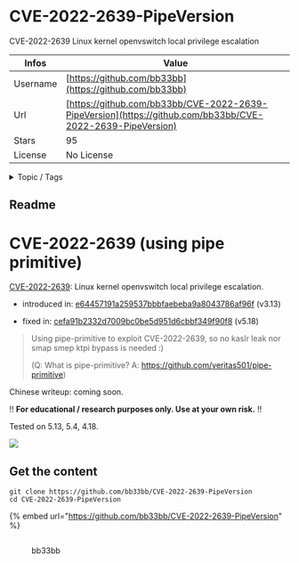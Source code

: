 # CVE-2022-2639-PipeVersion

CVE-2022-2639 Linux kernel openvswitch local privilege escalation

| Infos    | Value                                                              |
| -------- | -------------------------------------------------------------------|
| Username | [https://github.com/bb33bb](https://github.com/bb33bb) |
| Url      | [https://github.com/bb33bb/CVE-2022-2639-PipeVersion](https://github.com/bb33bb/CVE-2022-2639-PipeVersion)                                               |
| Stars    | 95                                                          |
| License  | No License                                                        |

<details>

<summary>Topic / Tags</summary>



</details>

## Readme

# CVE-2022-2639 (using pipe primitive)

[CVE-2022-2639](https://cve.mitre.org/cgi-bin/cvename.cgi?name=CVE-2022-2639): Linux kernel openvswitch local privilege escalation.

- introduced in: [e64457191a259537bbbfaebeba9a8043786af96f](https://github.com/torvalds/linux/commit/e64457191a259537bbbfaebeba9a8043786af96f) (v3.13)

- fixed in: [cefa91b2332d7009bc0be5d951d6cbbf349f90f8](https://github.com/torvalds/linux/commit/cefa91b2332d7009bc0be5d951d6cbbf349f90f8) (v5.18)



> Using pipe-primitive to exploit CVE-2022-2639, so no kaslr leak nor smap smep ktpi bypass is needed :)
>
> (Q: What is pipe-primitive? A: https://github.com/veritas501/pipe-primitive)

Chinese writeup: coming soon.

!! **For educational / research purposes only. Use at your own risk.** !!

Tested on 5.13, 5.4, 4.18.

![](assets/success.png)



## Get the content

```
git clone https://github.com/bb33bb/CVE-2022-2639-PipeVersion
cd CVE-2022-2639-PipeVersion
```

{% embed url="https://github.com/bb33bb/CVE-2022-2639-PipeVersion" %}

<figure><img src="https://avatars.githubusercontent.com/u/5463104?v=4" alt=""><figcaption><p>bb33bb</p></figcaption></figure>
